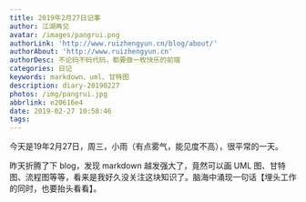 ```yaml
---
title: 2019年2月27日记事
author: 江湖再见
avatar: /images/pangrui.png
authorLink: 'http://www.ruizhengyun.cn/blog/about/'
authorAbout: 'http://www.ruizhengyun.cn'
authorDesc: 不论码不码代码，都要做一枚快乐的前端
categories: 日记
keywords: markdown、uml、甘特图
description: diary-20190227
photos: /img/pangrui.jpg
abbrlink: e20616e4
date: 2019-02-27 10:58:46
tags:
---
```


今天是19年2月27日，周三，小雨（有点雾气，能见度不高），很平常的一天。

昨天折腾了下 blog，发现 markdown 越发强大了，竟然可以画 UML 图、甘特图、流程图等等，看来是我好久没关注这块知识了。脑海中涌现一句话【埋头工作的同时，也要抬头看看】。
